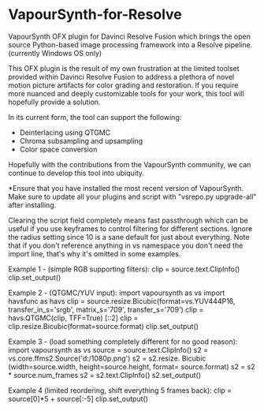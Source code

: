 # VapourSynth-for-Resolve
VapourSynth OFX plugin for Davinci Resolve Fusion which brings the open source Python-based image processing framework into a Resolve pipeline. (currently Windows OS only)

This OFX plugin is the result of my own frustration at the limited toolset provided within Davinci Resolve Fusion to address a plethora of novel motion picture artifacts for color grading and restoration. If you require more nuanced and deeply customizable tools for your work, this tool will hopefully provide a solution.  

In its current form, the tool can support the following: 
* Deinterlacing using QTGMC 
* Chroma subsampling and upsampling
* Color space conversion

Hopefully with the contributions from the VapourSynth community, we can continue to develop this tool into ubiquity. 

*Ensure that you have installed the most recent version of VapourSynth. Make sure to update all your plugins and script with "vsrepo.py upgrade-all" after installing.

Clearing the script field completely means fast passthrough which can be useful if you use keyframes to control filtering for different sections. Ignore the radius setting since 10 is a sane default for just about everything. Note that if you don't reference anything in vs namespace you don't need the import line, that's why it's omitted in some examples.

Example 1 - (simple RGB supporting filters):
clip = source.text.ClipInfo()
clip.set_output()

Example 2 - (QTGMC/YUV input):
import vapoursynth as vs
import havsfunc as havs
clip = source.resize.Bicubic(format=vs.YUV444P16, transfer_in_s='srgb', matrix_s='709', transfer_s='709')
clip = havs.QTGMC(clip, TFF=True) [::2]
clip = clip.resize.Bicubic(format=source.format)
clip.set_output()

Example 3 - (load something completely different for no good reason):
import vapoursynth as vs
source = source.text.ClipInfo()
s2 = vs.core.ffms2.Source('d:/1080p.png')
s2 = s2.resize. Bicubic  (width=source.width, height=source.height, format= source.format)
s2 = s2 * source.num_frames
s2 = s2.text.ClipInfo()
s2.set_output()

Example 4 (limited reordering, shift everything 5 frames back):
clip = source[0]*5 + source[:-5]
clip.set_output()
